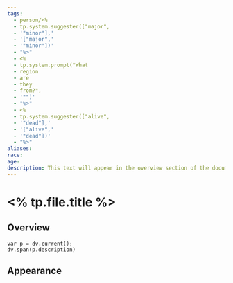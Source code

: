 ```yaml
---
tags:
  - person/<%
  - tp.system.suggester(["major",
  - '"minor"],'
  - '["major",'
  - '"minor"])'
  - "%>"
  - <%
  - tp.system.prompt("What
  - region
  - are
  - they
  - from?",
  - '"")'
  - "%>"
  - <%
  - tp.system.suggester(["alive",
  - '"dead"],'
  - '["alive",'
  - '"dead"])'
  - "%>"
aliases: 
race: 
age: 
description: This text will appear in the overview section of the document
---
```

# <% tp.file.title %>
## Overview
```dataviewjs
var p = dv.current();
dv.span(p.description)
```
## Appearance
